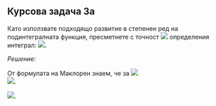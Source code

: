 ## Курсова задача 3а

Като използвате подходящо развитие в степенен ред на подинтегралната функция, пресметнете с точност <img src="https://latex.codecogs.com/svg.latex?E=10^{-4}"> определения интеграл:
<img src="https://latex.codecogs.com/svg.latex?\int_{0}^{\frac{1}{3}}\frac{ln(1+x^3)}{x}dx">.

*Решение:*

От формулата на Маклорен знаем, че за <img src="https://latex.codecogs.com/svg.latex?|x|<1:ln(1+x)=\sum_{k=1}^{\infty}\frac{(-1)^{k-1}.x^k}{k}=x-\frac{x^2}{2}+\frac{x^3}{3}-\frac{x^4}{4}+\cdots"><br>
<img src="https://latex.codecogs.com/svg.latex?\Rightarrow{\frac{ln(1+x^3)}{x}}=\bigg(\sum_{k=1}^{\infty}\frac{(-1)^{k-1}.x^{3k}}{k}\bigg).\frac{1}{x}=\sum_{k=1}^{\infty}\frac{(-1)^{k-1}.x^{3k-1}}{k}">.

<img src="https://latex.codecogs.com/svg.latex?\int_{0}^{\frac{1}{3}}\frac{ln(1+x^3)}{x}dx=\int_{0}^{\frac{1}{3}}\sum_{k=1}^{\infty}\frac{(-1)^{k-1}.x^{3k-1}}{k}dx=\sum_{k=1}^{\infty}\int_{0}^{\frac{1}{3}}\frac{(-1)^{k-1}.x^{3k-1}}{k}=\sum_{k=1}^{\infty}\frac{(-1)^{k-1}}{k}.\frac{x^{3k}}{3k}\bigg|_{0}^{\frac{1}{3}}=\sum_{k=1}^{\infty}\frac{(-1)^{k-1}}{k.3k.3^{3k}}=\sum_{k=1}^{n}\frac{(-1)^{k-1}}{k^2.3^{3k+1}}+\underbrace{\sum_{k=n+1}^{\infty}\frac{(-1)^{k-1}}{k^2.3^{3k+1}}}_{r_n(x)}">.

